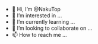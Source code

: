 - 👋 Hi, I’m @NakuTop
- 👀 I’m interested in ...
- 🌱 I’m currently learning ...
- 💞️ I’m looking to collaborate on ...
- 📫 How to reach me ...

<!---
NakuTop/NakuTop is a ✨ special ✨ repository because its `README.md` (this file) appears on your GitHub profile.
You can click the Preview link to take a look at your changes.
--->
